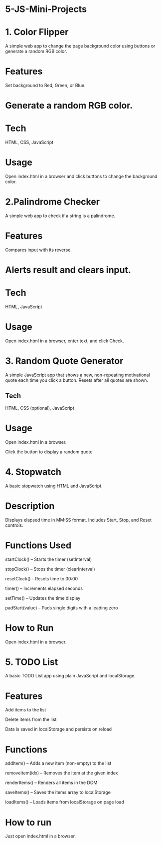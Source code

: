 # 5-JS-Mini-Projects

# 1. Color Flipper
A simple web app to change the page background color using buttons or generate a random RGB color.

# Features
Set background to Red, Green, or Blue.

# Generate a random RGB color.

# Tech
HTML, CSS, JavaScript

# Usage
Open index.html in a browser and click buttons to change the background color.

# 2.Palindrome Checker
A simple web app to check if a string is a palindrome.

# Features
Compares input with its reverse.

# Alerts result and clears input.

# Tech
HTML, JavaScript

# Usage
Open index.html in a browser, enter text, and click Check.

# 3.  Random Quote Generator
A simple JavaScript app that shows a new, non-repeating motivational quote each time you click a button. Resets after all quotes are shown.

## Tech
HTML, CSS (optional), JavaScript

# Usage
Open index.html in a browser.

Click the button to display a random quote

# 4.  Stopwatch
A basic stopwatch using HTML and JavaScript.

# Description
Displays elapsed time in MM:SS format. Includes Start, Stop, and Reset controls.

# Functions Used
startClock() – Starts the timer (setInterval)

stopClock() – Stops the timer (clearInterval)

resetClock() – Resets time to 00:00

timer() – Increments elapsed seconds

setTime() – Updates the time display

padStart(value) – Pads single digits with a leading zero

# How to Run
Open index.html in a browser.

# 5. TODO List
A basic TODO List app using plain JavaScript and localStorage.

# Features
Add items to the list

Delete items from the list

Data is saved in localStorage and persists on reload

# Functions
addItem() – Adds a new item (non-empty) to the list

removeItem(idx) – Removes the item at the given index

renderItems() – Renders all items in the DOM

saveItems() – Saves the items array to localStorage

loadItems() – Loads items from localStorage on page load

# How to run
Just open index.html in a browser.